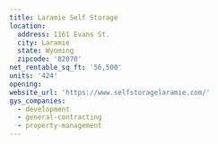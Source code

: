 ```yaml
---
title: Laramie Self Storage
location:
  address: 1161 Evans St.
  city: Laramie
  state: Wyoming
  zipcode: '82070'
net_rentable_sq_ft: '56,500'
units: '424'
opening:
website_url: 'https://www.selfstoragelaramie.com/'
gys_companies:
  - development
  - general-contracting
  - property-management
---
```



